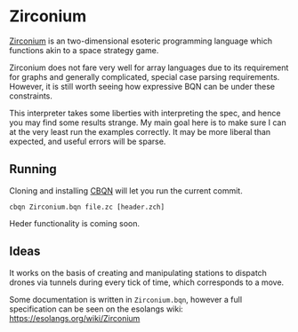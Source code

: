 # Zirconium
[Zirconium](https://esolangs.org/wiki/Zirconium) is an two-dimensional esoteric programming language which functions akin to a space strategy game.

Zirconium does not fare very well for array languages due to its requirement for graphs and
generally complicated, special case parsing requirements. However, it is still worth seeing how
expressive BQN can be under these constraints.

This interpreter takes some liberties with interpreting the spec, and hence you may find some results strange.
My main goal here is to make sure I can at the very least run the examples correctly. It may be more liberal than
expected, and useful errors will be sparse.

## Running
Cloning and installing [CBQN](https://github.com/dzaima/CBQN/) will let you run the current commit.

```
cbqn Zirconium.bqn file.zc [header.zch]
```

Heder functionality is coming soon.

## Ideas
It works on the basis of creating and manipulating stations to dispatch drones via tunnels during every tick of time, which corresponds to a move.

Some documentation is written in `Zirconium.bqn`, however a full specification can be seen on the esolangs wiki: https://esolangs.org/wiki/Zirconium
